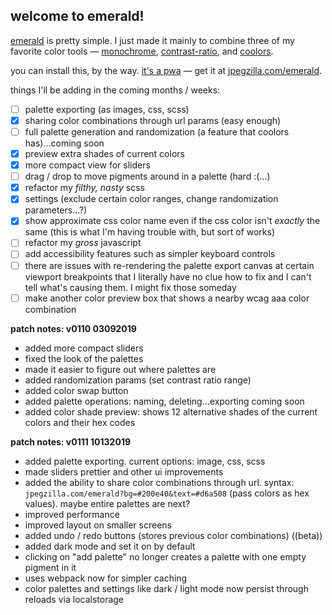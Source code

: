 ## welcome to emerald!

[emerald](https://jpegzilla.com/emerald) is pretty simple. I just made it mainly to combine three of my favorite color tools &mdash; [monochrome](https://monochrome.jxnblk.com/), [contrast-ratio](https://contrast-ratio.com/), and [coolors](https://coolors.co/app).

you can install this, by the way. [it's a pwa](https://en.wikipedia.org/wiki/Progressive_web_applications) &mdash; get it at [jpegzilla.com/emerald](https://jpegzilla.com/emerald).

things I'll be adding in the coming months / weeks:

- [ ] palette exporting (as images, css, scss)
- [x] sharing color combinations through url params (easy enough)
- [ ] full palette generation and randomization (a feature that coolors has)...coming soon
- [x] preview extra shades of current colors
- [x] more compact view for sliders
- [ ] drag / drop to move pigments around in a palette (hard :(...)
- [x] refactor my *filthy, nasty* scss
- [x] settings (exclude certain color ranges, change randomization parameters...?)
- [x] show approximate css color name even if the css color isn't *exactly* the same (this is what I'm having trouble with, but sort of works)
- [ ] refactor my *gross* javascript
- [ ] add accessibility features such as simpler keyboard controls
- [ ] there are issues with re-rendering the palette export canvas at certain viewport breakpoints that I literally have no clue how to fix and I can't tell what's causing them. I might fix those someday
- [ ] make another color preview box that shows a nearby wcag aaa color combination

**patch notes: v0110 03092019**
- added more compact sliders
- fixed the look of the palettes
- made it easier to figure out where palettes are
- added randomization params (set contrast ratio range)
- added color swap button
- added palette operations: naming, deleting...exporting coming soon
- added color shade preview: shows 12 alternative shades of the current colors and their hex codes

**patch notes: v0111 10132019**
- added palette exporting. current options: image, css, scss
- made sliders prettier and other ui improvements
- added the ability to share color combinations through url. syntax: `jpegzilla.com/emerald?bg=#200e40&text=#d6a508` (pass colors as hex values). maybe entire palettes are next?
- improved performance
- improved layout on smaller screens
- added undo / redo buttons (stores previous color combinations) ((beta))
- added dark mode and set it on by default
- clicking on "add palette" no longer creates a palette with one empty pigment in it
- uses webpack now for simpler caching
- color palettes and settings like dark / light mode now persist through reloads via localstorage
